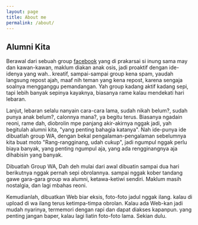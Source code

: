 ```yaml
---
layout: page
title: About me
permalink: /about/
---
```

## Alumni Kita

Berawal dari sebuah group [facebook](https://www.facebook.com/groups/SMP1PACE/) yang di prakarsai si inung sama may dan kawan-kawan, maklum diakan anak osis, jadi proaktif dengan ide-idenya yang wah.. kreatif, sampai-sampai group kena spam, yaudah langsung repost ajah, maaf nih teman yang kena repost, karena sengaja soalnya mengganggu pemandangan. Yah group kadang aktif kadang sepi, tapi lebih banyak sepinya kayaknya, biasanya rame kalau mendekati hari lebaran.

Lanjut, lebaran selalu nanyain cara-cara lama, sudah nikah belum?, sudah punya anak belum?, calonnya mana?, ya begitu terus. Biasanya ngadain reoni, rame dah, diobrolin mpe panjang akir-akirnya nggak jadi, yah begitulah alumni kita, "yang penting bahagia katanya". Nah ide-punya ide dibuatlah group WA, dengan bekal pengalaman-pengalaman sebelumnya kita buat moto "Rang-rangginang, udah cukup", jadi ngumpul nggak perlu biaya banyak, yang penting ngumpul aja, yang ada rengginangnya aja dihabisin yang banyak.

Dibuatlah Group WA, Dah deh mulai dari awal dibuatin sampai dua hari berikutnya nggak pernah sepi obrolannya. sampai nggak kober tandang gawe gara-gara group wa alumni, ketawa-ketiwi sendiri. Maklum masih nostalgia, dan lagi mbahas reoni. 

Kemudianlah, dibuatkan Web biar eksis, foto-foto jadul nggak ilang. kalau di upload di wa ilang terus ketimpa-timpa obrolan. Kalau ada Web-kan jadi mudah nyarinya, termemori dengan rapi dan dapat diakses kapanpun. yang penting jangan baper, kalau lagi liatin foto-foto lama. Sekian dulu.